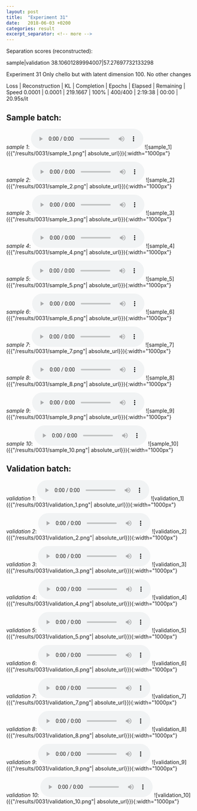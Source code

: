 ```yaml
---
layout: post
title:  "Experiment 31"
date:   2018-06-03 +0200
categories: result
excerpt_separator: <!-- more -->
---
```

Separation scores (reconstructed):

sample|validation
38.10601289994007|57.27697732133298
<!-- more -->
Experiment 31
Only chello but with latent dimension 100. No other changes

Loss | Reconstruction | KL | Completion | Epochs | Elapsed | Remaining | Speed
0.0001 | 0.0001 | 219.1667 | 100% | 400/400 | 2:19:38 | 00:00 | 20.95s/it

## **Sample batch**:
_sample 1_:
<audio src="/ResultsOverview/results/0031/sample_1.wav" controls preload></audio>
![sample_1]({{"/results/0031/sample_1.png"| absolute_url}}){:width="1000px"}

_sample 2_:
<audio src="/ResultsOverview/results/0031/sample_2.wav" controls preload></audio>
![sample_2]({{"/results/0031/sample_2.png"| absolute_url}}){:width="1000px"}

_sample 3_:
<audio src="/ResultsOverview/results/0031/sample_3.wav" controls preload></audio>
![sample_3]({{"/results/0031/sample_3.png"| absolute_url}}){:width="1000px"}

_sample 4_:
<audio src="/ResultsOverview/results/0031/sample_4.wav" controls preload></audio>
![sample_4]({{"/results/0031/sample_4.png"| absolute_url}}){:width="1000px"}

_sample 5_:
<audio src="/ResultsOverview/results/0031/sample_5.wav" controls preload></audio>
![sample_5]({{"/results/0031/sample_5.png"| absolute_url}}){:width="1000px"}

_sample 6_:
<audio src="/ResultsOverview/results/0031/sample_6.wav" controls preload></audio>
![sample_6]({{"/results/0031/sample_6.png"| absolute_url}}){:width="1000px"}

_sample 7_:
<audio src="/ResultsOverview/results/0031/sample_7.wav" controls preload></audio>
![sample_7]({{"/results/0031/sample_7.png"| absolute_url}}){:width="1000px"}

_sample 8_:
<audio src="/ResultsOverview/results/0031/sample_8.wav" controls preload></audio>
![sample_8]({{"/results/0031/sample_8.png"| absolute_url}}){:width="1000px"}

_sample 9_:
<audio src="/ResultsOverview/results/0031/sample_9.wav" controls preload></audio>
![sample_9]({{"/results/0031/sample_9.png"| absolute_url}}){:width="1000px"}

_sample 10_:
<audio src="/ResultsOverview/results/0031/sample_10.wav" controls preload></audio>
![sample_10]({{"/results/0031/sample_10.png"| absolute_url}}){:width="1000px"}

## **Validation batch**:
_validation 1_:
<audio src="/ResultsOverview/results/0031/validation_1.wav" controls preload></audio>
![validation_1]({{"/results/0031/validation_1.png"| absolute_url}}){:width="1000px"}

_validation 2_:
<audio src="/ResultsOverview/results/0031/validation_2.wav" controls preload></audio>
![validation_2]({{"/results/0031/validation_2.png"| absolute_url}}){:width="1000px"}

_validation 3_:
<audio src="/ResultsOverview/results/0031/validation_3.wav" controls preload></audio>
![validation_3]({{"/results/0031/validation_3.png"| absolute_url}}){:width="1000px"}

_validation 4_:
<audio src="/ResultsOverview/results/0031/validation_4.wav" controls preload></audio>
![validation_4]({{"/results/0031/validation_4.png"| absolute_url}}){:width="1000px"}

_validation 5_:
<audio src="/ResultsOverview/results/0031/validation_5.wav" controls preload></audio>
![validation_5]({{"/results/0031/validation_5.png"| absolute_url}}){:width="1000px"}

_validation 6_:
<audio src="/ResultsOverview/results/0031/validation_6.wav" controls preload></audio>
![validation_6]({{"/results/0031/validation_6.png"| absolute_url}}){:width="1000px"}

_validation 7_:
<audio src="/ResultsOverview/results/0031/validation_7.wav" controls preload></audio>
![validation_7]({{"/results/0031/validation_7.png"| absolute_url}}){:width="1000px"}

_validation 8_:
<audio src="/ResultsOverview/results/0031/validation_8.wav" controls preload></audio>
![validation_8]({{"/results/0031/validation_8.png"| absolute_url}}){:width="1000px"}

_validation 9_:
<audio src="/ResultsOverview/results/0031/validation_9.wav" controls preload></audio>
![validation_9]({{"/results/0031/validation_9.png"| absolute_url}}){:width="1000px"}

_validation 10_:
<audio src="/ResultsOverview/results/0031/validation_10.wav" controls preload></audio>
![validation_10]({{"/results/0031/validation_10.png"| absolute_url}}){:width="1000px"}
